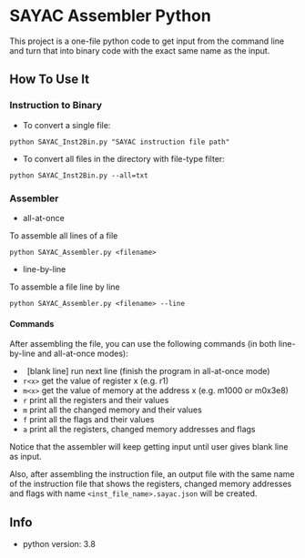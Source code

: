 # SAYAC Assembler Python

This project is a one-file python code to get input from the command line and turn that into binary code with the exact
same name as the input.

## How To Use It

### Instruction to Binary

- To convert a single file:

```
python SAYAC_Inst2Bin.py "SAYAC instruction file path"
```

- To convert all files in the directory with file-type filter:

```
python SAYAC_Inst2Bin.py --all=txt
```

### Assembler

- all-at-once

To assemble all lines of a file

```
python SAYAC_Assembler.py <filename>
```

- line-by-line

To assemble a file line by line

```
python SAYAC_Assembler.py <filename> --line
```

#### Commands

After assembling the file, you can use the following commands (in both line-by-line and all-at-once modes):

- ` `[blank line] run next line (finish the program in all-at-once mode)
- `r<x>` get the value of register x (e.g. r1)
- `m<x>` get the value of memory at the address x (e.g. m1000 or m0x3e8)
- `r` print all the registers and their values
- `m` print all the changed memory and their values
- `f` print all the flags and their values
- `a` print all the registers, changed memory addresses and flags

Notice that the assembler will keep getting input until user gives blank line as input.

Also, after assembling the instruction file, an output file with the same name of the instruction file that shows the
registers, changed memory addresses and flags with name `<inst_file_name>.sayac.json` will be created.

## Info

- python version: 3.8